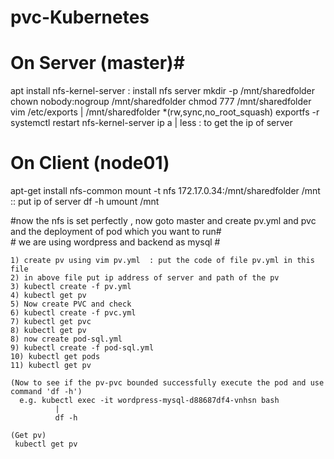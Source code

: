 # pvc-Kubernetes
# On Server (master)#
apt install nfs-kernel-server : install nfs server
mkdir -p /mnt/sharedfolder
chown nobody:nogroup /mnt/sharedfolder
chmod 777 /mnt/sharedfolder
vim /etc/exports
    |
    /mnt/sharedfolder *(rw,sync,no_root_squash)
exportfs -r
systemctl restart nfs-kernel-server
ip a | less :  to get the ip of server

# On Client (node01) #
apt-get install nfs-common
mount -t nfs 172.17.0.34:/mnt/sharedfolder /mnt  :: put ip of server
df -h
umount /mnt
    
 #now the nfs is set perfectly , now goto master and create pv.yml and pvc and the deployment of pod which you want to run#   
    # we are using wordpress and backend as mysql #
    
    1) create pv using vim pv.yml  : put the code of file pv.yml in this file
    2) in above file put ip address of server and path of the pv
    3) kubectl create -f pv.yml
    4) kubectl get pv
    5) Now create PVC and check
    6) kubectl create -f pvc.yml
    7) kubectl get pvc
    8) kubectl get pv
    8) now create pod-sql.yml
    9) kubectl create -f pod-sql.yml
    10) kubectl get pods
    11) kubectl get pv
    
    (Now to see if the pv-pvc bounded successfully execute the pod and use command 'df -h')
      e.g. kubectl exec -it wordpress-mysql-d88687df4-vnhsn bash
              |
              df -h
              
    (Get pv)
     kubectl get pv
